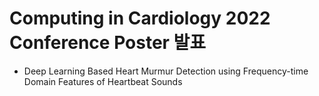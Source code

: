 # Computing in Cardiology 2022 Conference Poster 발표
- Deep Learning Based Heart Murmur Detection using Frequency-time Domain Features of Heartbeat Sounds
